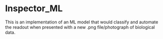 # Inspector_ML

This is an implementation of an ML model that would classify and automate the readout when presented with a new .png file/photograph of biological data.
